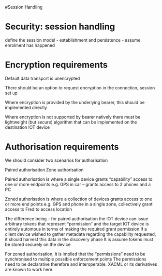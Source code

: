 #Session Handling





# Security: session handling

define the session model - establishment and persistence - assume enrolment has happened




# Encryption requirements

Default data transport is unencrypted

There should be an option to request encryption in the connection, session set up 

Where encryption is provided by the underlying bearer, this should be implemented directly

Where encryption is not supported by bearer natively there must be lightweight (but secure) algorithm that can be implemented on the destination IOT device




# Authorisation requirements

We should consider two scenarios for authorisation

Paired authorisation
Zone authorisation

Paired authorisation is where a single device grants “capability” access to one or more endpoints
e.g. GPS in car – grants access to 2 phones and a PC

Zoned authorisation is where a collection of devices grants access to one or more end points
e.g. GPS and phone in a single zone, collectively grant access to Fred to access location

The difference being – for paired authorisation the IOT device can issue arbitrary tokens that represent “permission” and the target IOT device is entirely automous in terms of making the required grant permission
If a client device wished to gather metadata regarding the capability requested, it should harvest this data in the discovery phase
It is assume tokens must be stored securely on the device

For zoned authorisation, it is implied that the “permissions” need to be synchronised to multiple possible enforcement points
The permissions need to be declarative therefore and interoperable. XACML or its derivatives are known to work here. 
